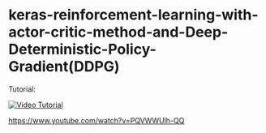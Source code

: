 # keras-reinforcement-learning-with-actor-critic-method-and-Deep-Deterministic-Policy-Gradient(DDPG)


Tutorial:

[![Video Tutorial](https://img.youtube.com/vi/PQVWWUlh-QQ/0.jpg)](https://www.youtube.com/watch?v=PQVWWUlh-QQ)

https://www.youtube.com/watch?v=PQVWWUlh-QQ
